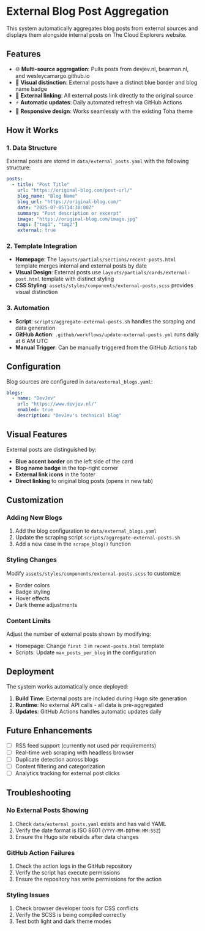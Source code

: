# External Blog Post Aggregation

This system automatically aggregates blog posts from external sources and displays them alongside internal posts on The Cloud Explorers website.

## Features

- 🌐 **Multi-source aggregation**: Pulls posts from devjev.nl, bearman.nl, and wesleycamargo.github.io
- 🎨 **Visual distinction**: External posts have a distinct blue border and blog name badge
- 🔗 **External linking**: All external posts link directly to the original source
- ⚡ **Automatic updates**: Daily automated refresh via GitHub Actions
- 📱 **Responsive design**: Works seamlessly with the existing Toha theme

## How it Works

### 1. Data Structure

External posts are stored in `data/external_posts.yaml` with the following structure:

```yaml
posts:
  - title: "Post Title"
    url: "https://original-blog.com/post-url/"
    blog_name: "Blog Name"
    blog_url: "https://original-blog.com/"
    date: "2025-07-05T14:30:00Z"
    summary: "Post description or excerpt"
    image: "https://original-blog.com/image.jpg"
    tags: ["tag1", "tag2"]
    external: true
```

### 2. Template Integration

- **Homepage**: The `layouts/partials/sections/recent-posts.html` template merges internal and external posts by date
- **Visual Design**: External posts use `layouts/partials/cards/external-post.html` template with distinct styling
- **CSS Styling**: `assets/styles/components/external-posts.scss` provides visual distinction

### 3. Automation

- **Script**: `scripts/aggregate-external-posts.sh` handles the scraping and data generation
- **GitHub Action**: `.github/workflows/update-external-posts.yml` runs daily at 6 AM UTC
- **Manual Trigger**: Can be manually triggered from the GitHub Actions tab

## Configuration

Blog sources are configured in `data/external_blogs.yaml`:

```yaml
blogs:
  - name: "DevJev"
    url: "https://www.devjev.nl/"
    enabled: true
    description: "DevJev's technical blog"
```

## Visual Features

External posts are distinguished by:
- **Blue accent border** on the left side of the card
- **Blog name badge** in the top-right corner
- **External link icons** in the footer
- **Direct linking** to original blog posts (opens in new tab)

## Customization

### Adding New Blogs

1. Add the blog configuration to `data/external_blogs.yaml`
2. Update the scraping script `scripts/aggregate-external-posts.sh`
3. Add a new case in the `scrape_blog()` function

### Styling Changes

Modify `assets/styles/components/external-posts.scss` to customize:
- Border colors
- Badge styling
- Hover effects
- Dark theme adjustments

### Content Limits

Adjust the number of external posts shown by modifying:
- Homepage: Change `first 3` in `recent-posts.html` template
- Scripts: Update `max_posts_per_blog` in the configuration

## Deployment

The system works automatically once deployed:

1. **Build Time**: External posts are included during Hugo site generation
2. **Runtime**: No external API calls - all data is pre-aggregated
3. **Updates**: GitHub Actions handles automatic updates daily

## Future Enhancements

- [ ] RSS feed support (currently not used per requirements)
- [ ] Real-time web scraping with headless browser
- [ ] Duplicate detection across blogs
- [ ] Content filtering and categorization
- [ ] Analytics tracking for external post clicks

## Troubleshooting

### No External Posts Showing

1. Check `data/external_posts.yaml` exists and has valid YAML
2. Verify the date format is ISO 8601 (`YYYY-MM-DDTHH:MM:SSZ`)
3. Ensure the Hugo site rebuilds after data changes

### GitHub Action Failures

1. Check the action logs in the GitHub repository
2. Verify the script has execute permissions
3. Ensure the repository has write permissions for the action

### Styling Issues

1. Check browser developer tools for CSS conflicts
2. Verify the SCSS is being compiled correctly
3. Test both light and dark theme modes